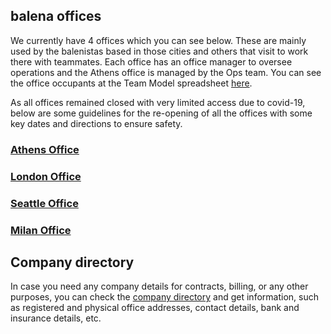 ## balena offices
We currently have 4 offices which you can see below. These are mainly used by the balenistas based in those cities and others that visit to work there with teammates. Each office has an office manager to oversee operations and the Athens office is managed by the Ops team. You can see the office occupants at the Team Model spreadsheet [here](https://docs.google.com/spreadsheets/d/1m1Ln8lfcMaUngbEsaQdbz1Dtts4e8HBj9XsMqBwTeXM/edit#gid=940422639). 

As all offices remained closed with very limited access due to covid-19, below are some guidelines for the re-opening of all the offices with some key dates and directions to ensure safety. 

### [Athens Office](https://github.com/balena-io/balena/wiki/Athens-Office)
### [London Office](https://github.com/balena-io/balena/wiki/London-Office)
### [Seattle Office](https://github.com/balena-io/balena/wiki/Seattle-Office)
### [Milan Office](https://github.com/balena-io/balena/wiki/Milan-Office)

## Company directory
In case you need any company details for contracts, billing, or any other purposes, you can check the [company directory](https://docs.google.com/spreadsheets/d/140MmCz_t3KZ93YMQ37cFkDR90vkACeq7cq3n0YDvN-g/edit#gid=0) and get information, such as registered and physical office addresses, contact details, bank and insurance details, etc.
